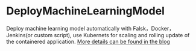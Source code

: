 # DeployMachineLearningModel
Deploy machine learning model automatically with Falsk，Docker，Jenkins(or custom script), use Kubernets for scaling and rolling update of the containered application.
[More details can be found in the blog](http://wulc.me/2019/04/19/%E9%80%9A%E8%BF%87%20Flask,%20Docker,%20Jenkins%20%E5%92%8C%20Kubernets%20%E9%83%A8%E7%BD%B2%E6%9C%BA%E5%99%A8%E5%AD%A6%E4%B9%A0%E6%A8%A1%E5%9E%8B/)
